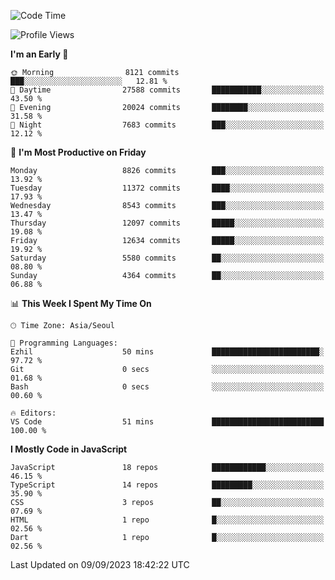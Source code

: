 <!--START_SECTION:waka-->
![Code Time](http://img.shields.io/badge/Code%20Time-5%2C327%20hrs%2015%20mins-blue)

![Profile Views](http://img.shields.io/badge/Profile%20Views-0-blue)

**I'm an Early 🐤** 

```text
🌞 Morning                8121 commits        ███░░░░░░░░░░░░░░░░░░░░░░   12.81 % 
🌆 Daytime                27588 commits       ███████████░░░░░░░░░░░░░░   43.50 % 
🌃 Evening                20024 commits       ████████░░░░░░░░░░░░░░░░░   31.58 % 
🌙 Night                  7683 commits        ███░░░░░░░░░░░░░░░░░░░░░░   12.12 % 
```
📅 **I'm Most Productive on Friday** 

```text
Monday                   8826 commits        ███░░░░░░░░░░░░░░░░░░░░░░   13.92 % 
Tuesday                  11372 commits       ████░░░░░░░░░░░░░░░░░░░░░   17.93 % 
Wednesday                8543 commits        ███░░░░░░░░░░░░░░░░░░░░░░   13.47 % 
Thursday                 12097 commits       █████░░░░░░░░░░░░░░░░░░░░   19.08 % 
Friday                   12634 commits       █████░░░░░░░░░░░░░░░░░░░░   19.92 % 
Saturday                 5580 commits        ██░░░░░░░░░░░░░░░░░░░░░░░   08.80 % 
Sunday                   4364 commits        ██░░░░░░░░░░░░░░░░░░░░░░░   06.88 % 
```


📊 **This Week I Spent My Time On** 

```text
🕑︎ Time Zone: Asia/Seoul

💬 Programming Languages: 
Ezhil                    50 mins             ████████████████████████░   97.72 % 
Git                      0 secs              ░░░░░░░░░░░░░░░░░░░░░░░░░   01.68 % 
Bash                     0 secs              ░░░░░░░░░░░░░░░░░░░░░░░░░   00.60 % 

🔥 Editors: 
VS Code                  51 mins             █████████████████████████   100.00 % 
```

**I Mostly Code in JavaScript** 

```text
JavaScript               18 repos            ████████████░░░░░░░░░░░░░   46.15 % 
TypeScript               14 repos            █████████░░░░░░░░░░░░░░░░   35.90 % 
CSS                      3 repos             ██░░░░░░░░░░░░░░░░░░░░░░░   07.69 % 
HTML                     1 repo              █░░░░░░░░░░░░░░░░░░░░░░░░   02.56 % 
Dart                     1 repo              █░░░░░░░░░░░░░░░░░░░░░░░░   02.56 % 
```




 Last Updated on 09/09/2023 18:42:22 UTC
<!--END_SECTION:waka-->
